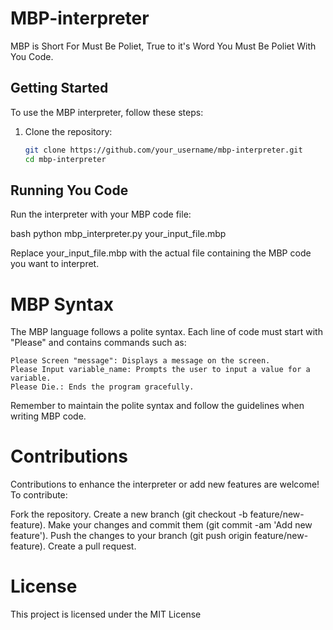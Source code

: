 # MBP-interpreter
MBP is Short For Must Be Poliet, True to it's Word You Must Be Poliet With You Code.

## Getting Started

To use the MBP interpreter, follow these steps:

1. Clone the repository:
   ```bash
   git clone https://github.com/your_username/mbp-interpreter.git
   cd mbp-interpreter

## Running You Code

Run the interpreter with your MBP code file:

   bash
   python mbp_interpreter.py your_input_file.mbp

Replace your_input_file.mbp with the actual file containing the MBP code you want to interpret.

# MBP Syntax

The MBP language follows a polite syntax. Each line of code must start with "Please" and contains commands such as:

    Please Screen "message": Displays a message on the screen.
    Please Input variable_name: Prompts the user to input a value for a variable.
    Please Die.: Ends the program gracefully.

Remember to maintain the polite syntax and follow the guidelines when writing MBP code.
# Contributions

Contributions to enhance the interpreter or add new features are welcome! To contribute:

Fork the repository.
Create a new branch (git checkout -b feature/new-feature).
Make your changes and commit them (git commit -am 'Add new feature').
Push the changes to your branch (git push origin feature/new-feature).
Create a pull request.

# License

This project is licensed under the MIT License
